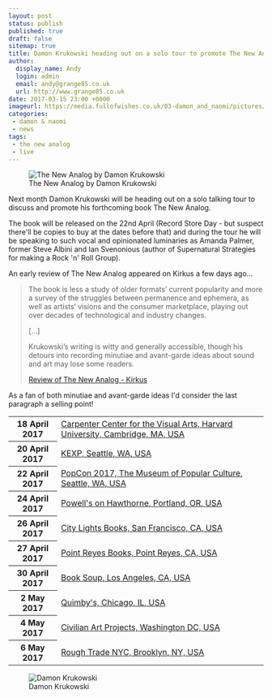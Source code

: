 ```yaml
---
layout: post
status: publish
published: true
draft: false
sitemap: true
title: Damon Krukowski heading out on a solo tour to promote The New Analog
author:
  display_name: Andy
  login: admin
  email: andy@grange85.co.uk
  url: http://www.grange85.co.uk
date: 2017-03-15 23:00 +0000
imageurl: https://media.fullofwishes.co.uk/03-damon_and_naomi/pictures/damon-krukowski-the-new-analog-cover.jpg
categories:
 - damon & naomi
 - news
tags:
 - the new analog
 - live
---
```

<figure class="caption aligncenter"><img src="https://media.fullofwishes.co.uk/03-damon_and_naomi/pictures/damon-krukowski-the-new-analog-cover.jpg" alt="The New Analog by Damon Krukowski" /><figcaption class="caption-text">The New Analog by Damon Krukowski</figcaption></figure>
<p>Next month Damon Krukowski will be heading out on a solo talking tour to discuss and promote his forthcoming book The New Analog.</p>

<p>The book will be released on the 22nd April (Record Store Day - but suspect there'll be copies to buy at the dates before that) and during the tour he will be speaking to such vocal and opinionated luminaries as Amanda Palmer, former Steve Albini and Ian Svenonious (author of Supernatural Strategies for making a Rock 'n' Roll Group).</p>

<p>An early review of The New Analog appeared on Kirkus a few days ago&hellip;</p>

<blockquote><p>The book is less a study of older formats’ current popularity and more a survey of the struggles between permanence and ephemera, as well as artists’ visions and the consumer marketplace, playing out over decades of technological and industry changes.</p>
<p>[&hellip;]</p>
<p>Krukowski’s writing is witty and generally accessible, though his detours into recording minutiae and avant-garde ideas about sound and art may lose some readers.</p>
<footer><a href="https://www.kirkusreviews.com/book-reviews/damon-krukowski/new-analog/">Review of The New Analog - Kirkus</a></footer>
</blockquote>
<p>As a fan of both minutiae and avant-garde ideas I'd consider the last paragraph a selling point!</p>

<table class="table table-striped">
<tbody><tr>
<th class="col-md-3">18 April 2017</th>
<td class="col-md-7"><a href="https://www.fullofwishes.co.uk/database/damon-and-naomi/shows/2017/2017-04-18-damon-krukowski-carpenter-center-for-visual-arts-cambridge-ma-usa/">Carpenter Center for the Visual Arts, Harvard University, Cambridge, MA, USA</a>
</td>
<td class="col-md-2">
</td>
</tr>
<tr>
<th class="col-md-3">20 April 2017</th>
<td class="col-md-7"><a href="https://www.fullofwishes.co.uk/database/damon-and-naomi/shows/2017/2017-04-20-damon-krukowski-kexp-seattle-wa-usa/">KEXP, Seattle, WA, USA</a>
</td>
<td class="col-md-2">
</td>
</tr>
<tr>
<th class="col-md-3">22 April 2017</th>
<td class="col-md-7"><a href="https://www.fullofwishes.co.uk/database/damon-and-naomi/shows/2017/2017-04-22-damon-krukowski-popcon-2017-seattle-wa-usa/">PopCon 2017, The Museum of Popular Culture, Seattle, WA, USA</a>
</td>
<td class="col-md-2">
</td>
</tr>
<tr>
<th class="col-md-3">24 April 2017</th>
<td class="col-md-7"><a href="https://www.fullofwishes.co.uk/database/damon-and-naomi/shows/2017/2017-04-24-damon-krukowski-powells-on-hawthorne-portland-or-usa/">Powell's on Hawthorne, Portland, OR, USA</a>
</td>
<td class="col-md-2">
</td>
</tr>
<tr>
<th class="col-md-3">26 April 2017</th>
<td class="col-md-7"><a href="https://www.fullofwishes.co.uk/database/damon-and-naomi/shows/2017/2017-04-26-damon-krukowski-city-lights-books-san-francisco-ca-usa/">City Lights Books, San Francisco, CA, USA</a>
</td>
<td class="col-md-2">
</td>
</tr>
<tr>
<th class="col-md-3">27 April 2017</th>
<td class="col-md-7"><a href="https://www.fullofwishes.co.uk/database/damon-and-naomi/shows/2017/2017-04-27-damon-krukowski-point-reyes-books-point-reyes-ca-usa/">Point Reyes Books, Point Reyes, CA, USA</a>
</td>
<td class="col-md-2">
</td>
</tr>
<tr>
<th class="col-md-3">30 April 2017</th>
<td class="col-md-7"><a href="https://www.fullofwishes.co.uk/database/damon-and-naomi/shows/2017/2017-04-30-damon-krukowski-book-soup-los-angeles-ca-usa/">Book Soup, Los Angeles, CA, USA</a>
</td>
<td class="col-md-2">
</td>
</tr>
<tr>
<th class="col-md-3">2 May 2017</th>
<td class="col-md-7"><a href="https://www.fullofwishes.co.uk/database/damon-and-naomi/shows/2017/2017-05-02-damon-krukowski-quimbys-chicago-il-usa/">Quimby's, Chicago, IL, USA</a>
</td>
<td class="col-md-2">
</td>
</tr>
<tr>
<th class="col-md-3">4 May 2017</th>
<td class="col-md-7"><a href="https://www.fullofwishes.co.uk/database/damon-and-naomi/shows/2017/2017-05-04-damon-krukowski-civilian-art-projects-washington-dc-usa/">Civilian Art Projects, Washington DC, USA</a>
</td>
<td class="col-md-2">
</td>
</tr>
<tr>
<th class="col-md-3">6 May 2017</th>
<td class="col-md-7"><a href="https://www.fullofwishes.co.uk/database/damon-and-naomi/shows/2017/2017-05-06-damon-krukowski-rough-trade-nyc-brooklyn-ny-usa/">Rough Trade NYC, Brooklyn, NY, USA</a>
</td>
<td class="col-md-2">
</td>
</tr>

</tbody></table>
<figure class="caption aligncenter"><img src="https://media.fullofwishes.co.uk/03-damon_and_naomi/pictures/damon-krukowski-the-new-analog.jpg" alt="Damon Krukowski" /><figcaption class="caption-text">Damon Krukowski</figcaption></figure>
